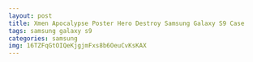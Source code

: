 ```yaml
---
layout: post
title: Xmen Apocalypse Poster Hero Destroy Samsung Galaxy S9 Case
tags: samsung galaxy s9
categories: samsung
img: 16TZFqGtOIQeKjgjmFxs8b6OeuCvKsKAX
---
```

